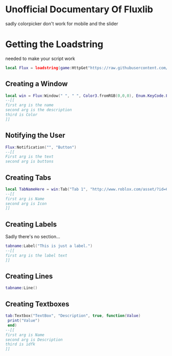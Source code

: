 # Unofficial Documentary Of Fluxlib
sadly colorpicker don't work for mobile and the slider
# Getting the Loadstring
needed to make your script work
```lua
local Flux = loadstring(game:HttpGet"https://raw.githubusercontent.com/ExploitCoder7/123/main/fluxlib.txt")()
```

## Creating a Window
```lua
local win = Flux:Window(" ", " ", Color3.fromRGB(0,0,0), Enum.KeyCode.LeftControl)
--[[
first arg is the name
second arg is the description
third is Color
]]
```

## Notifying the User
```lua
Flux:Notification("", "Button")
--[[
First arg is the text
second arg is buttons
```

## Creating Tabs
```lua
local TabNameHere = win:Tab("Tab 1", "http://www.roblox.com/asset/?id=6023426915")
--[[
first arg is Name
second arg is Icon
]]
```

## Creating Labels
Sadly there's no section...
```lua
tabname:Label("This is just a label.")
--[[
first arg is the label text
]]
```

## Creating Lines
```lua
tabname:Line()
```

## Creating Textboxes
```lua
tab:Textbox("TextBox", "Description", true, function(Value) 
 print("Value") 
 end)
--[[
first arg is Name
second arg is Description
third is idfk
]]
```
